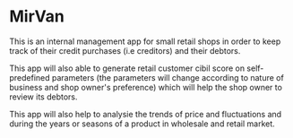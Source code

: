 # MirVan

This is an internal management app for small retail shops in order to keep track of their credit purchases (i.e creditors) and their debtors.

This app will also able to generate retail customer cibil score on self-predefined parameters (the parameters will change according to nature of business and shop owner's preference) which will help the shop owner to review its debtors.

This app will also help to analysie the trends of price and fluctuations and during the years or seasons of a product in wholesale and retail market.

